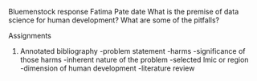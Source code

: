 Bluemenstock response
Fatima Pate 
date
What is the premise of data science for human development? What are some of the pitfalls? 


Assignments
 1. Annotated bibliography 
 -problem statement 
   -harms
   -significance of those harms 
   -inherent nature of the problem
 -selected lmic or region  
 -dimension of human development 
 -literature review 
 
